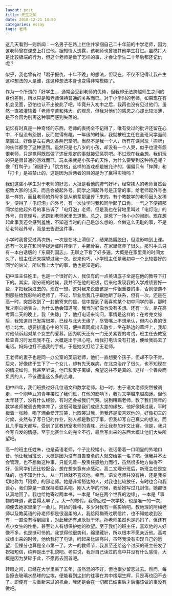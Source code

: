 ```yaml
---
layout: post
title: 先生之风
date: 2018-12-21 14:50
categories: essay
tags: 老师
---
```


这几天看到一则新闻：一名男子在路上拦住并掌掴自己二十年前的中学老师，因为这老师曾在课堂上打过他。据知情人透露，该老师也曾被其他学生打过。虽然打人是比较极端的行为，但这个老师是做了怎样的事，才会让学生二十年后都还记仇呢？

似乎，我也曾有过「君子报仇，十年不晚」的想法，但现在，不仅不记得让我产生这种想法的人是谁，连这种想法本身也变得非常模糊了。

作为一个所谓的「好学生」，通常会受到老师的优待，但我却无法跨越师生之间的身份差别，所以只是和老师保持普通的关系而已。对于小学时的老师，如果现在有机会见面，恐怕也认不出彼此了吧，毕竟升入初中之后，我再也没有见过他们。虽然一直被灌输着「老师辛苦和伟大」的观念，但我对他们的感恩之心却比较淡薄，是不会因为别离这种事而感到失落的。

记忆有时真是一种奇怪的东西，老师的表扬全不记得了，唯有受过的批评还留在心中，不但没有怨恨，反而觉得有趣。一年级的时候，我就被班主任在全班同学面前掌掴过，好像是左右两边各两巴掌吧。当然不是我一个人，所有在课间玩「摔牌」的伙伴都受了这种惩罚。虽然只是七八岁的小孩，却没有一个人哭，似乎也没有怨恨老师，只是觉得既然做了违反规定的事就接受惩罚吧。不过现在我会想，我们玩的只是很普通的游戏而已，玩本来就是小孩子的天性，为什么要受到这种待遇呢？像「打鸭子」「踢键子」「跳方格」这样的游戏都是被允许的，偏偏只有「摔牌」和「打卡」是被禁止的，这是因为后两者的目的是为了赢得实物吗？

我们这些小学生对于老师的好恶，大抵是看他的脾气好坏，经常揍人的老师当然会招致大家的讨厌，而且会被起外号。同学之间起外号是正常的事，给老师起外号也是一样的，而且老师的外号多是从前辈那里传下来的。有个教数学的老师因头发稀少，便得了「电灯泡」的外号，有一次放学时我和同学起了口角，一气之下便把那同学给他起外号的事告诉了「电灯泡」老师。但是我也在背地里叫过「电灯泡」的外号，自觉理亏，还跑到老师家里去道歉。总之，是惹了一场小小的闹剧。现在想起此事我还会感到羞愧，不知道当时的自己是怎么想的，会做这么无耻的事，不是给老师起外号，而是去告密这件事。

小学时我曾受过两次伤，一次是在冰上滑倒了，结果胳膊脱臼，但没影响到上课。还有一次是在和同学捉迷藏时摔倒了，手腕骨裂，在家里修养了很久。那时手头只有一本白话版的「东周列国志」，无聊之下看了好多遍。大概是在家里呆的时间太久了，班主任还来探望过我一次。说来也巧，小学班主任是我初中一个比较要好的同学的姑父，所以我上大学的事，他也是知道的。

初中班主任姓王，也是一个很好的人，我仅有的一点英语底子全是在他的教导下打下的。其实，刚分班的时候，我并不在他的班级，后来他发现我的入学成绩要好一些，才把我换过去的。现在一想，这对我来说应该是一件很重要的事，否则便遇不到那些给我影响的老师了。不过，毕业后我几乎跟他断了联系，但有一次，还是在高一时，突然收到了一封他寄来的信，信中提到了我喜欢某个初中同学的事，那时我才刚向她表白。为什么他会知道呢，我当时好像也没有多想。还有一次，是在高考第二天的晚上，我「失踪」了，他打电话来询问。事情是这样的：在考完文综后，我知道自己发挥很差，已经与北大无缘了，尽管嘴上不想承认，但内心真的很想上北大。想要排遣心中的苦闷，便拉着同桌出去散步，坐在路边的草坪上，我却对他倾诉起对某个女生的爱慕。因为明天还有一门无关紧要的考试，班主任去教室检查自习时发现我不在，大概是出于担心吧，给我打电话没有打通，便给我妈去了电话。妈妈也打不通我的手机，于是她又打给了王老师。

王老师的妻子也是同一办公室的英语老师，他们一直想要个孩子，但却不孕不育。后来，好像终于生下了一个女儿，却有先天疾病，在北京治疗了很久，也不知现在的情况如何。我甚至听说，他已和妻子离婚，希望这并不是真的。这样一个善良而负责的人，不该遭逢这么多的苦难。

初中四年，我们班换过好几位语文和数学老师。初一时，由于语文老师突然被调走，一个刚毕业的青年接过了我们班，在他的影响下，我对文学越来越痴迷。但他太年轻了，没有什么经验，有时还会被我们气哭。说到糟蹋老师，教了我们两年的数学老师被调去教体育了，这很可能是我们成绩太差的缘故。他好像揍过我，平时板着一张脸，喝了酒会爱开玩笑，也取笑过我，但我还是蛮喜欢他的。好像初三的时候，突然有了写日记的作业，别人都是敷衍了事，但我却写自己真实的想法，而且几乎每天都写，受到了区教研室老师的青睐，还让我参加作文比赛。但是，我只会写自发的情感，至于比赛什么的完全不行，最后写出来的东西大概让他们大失所望吧。

高一的班主任姓朱，也是英语老师，个子比较矮小，说话带着一口明显的外地口音。他让我当班长，大概是因为没有自告奋勇的人就交给第一名了吧。但我并不太会管理，也不想做这种事，只能凭着一股责任感勉力而行，虽然很多地方做得不好，但同学们还比较配合，想在想来竟有点感动。高二文理分班后，新班主任是空降的，也不知为什么，从一开始就不喜欢他。幸而，语文老师并没有换，还是我亲切地称为「阿娇」的邵老师。她是非常豁达的人，对我也比较放任，有时也会和我谈心，我们算是一直保持着联系吧。刚入大学的时候，我给她写过几封信，她都很认真地回了。我也给她寄过两本书，一本是「站在两个世界的边缘」，一本是「事物的味道，我尝得太早了」。大一的寒假，我曾回过一次学校，也是唯一的一次，顺便去她家里坐了一会儿。阿娇的性格，多少对我有一些影响吧。教地理的阿梅老师以及教英语的孙老师都是很温柔的人，我给阿梅寄过明信片，也不知她收到没有，一直没有得到回复，对此我还有点耿耿于怀。孙老师虽然也是妈妈了，但还有点小女生的性格，甚至让人有想保护她的欲望。至于我们的班主任，喜欢他的人好像不多，也是挺可怜的。我觉得他很势利，绵里藏针，所以根本不愿亲近他。高考成绩出来的时候，他给我打了电话，听起来比较高兴，虽然我没有实现自己的愿望，但裸分也算是全市第一了。大一的教师节，我甚至还给这个讨厌的班主任发了祝福短信，纯粹是出于礼貌吧。老实说，我对自己读过的高中并没有什么感情，大概是因为梦碎于此，不愿再去回首吧。

转眼之间，已经在大学里呆了五年，虽然混的不好，但也很少留恋过去。然而，每当擦去玻璃水晶球的尘埃，便能看到尘封的往事在其中熠熠生辉，只是再也回不去了。即便有一次重新来过的机会，我还是会在一切都已结束后才后悔该做的事没有做吧。